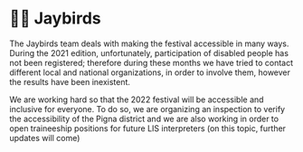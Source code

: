 # 👨🦽 Jaybirds

The Jaybirds team deals with making the festival accessible in many ways. During the 2021 edition, unfortunately, participation of  disabled people has not been registered; therefore during these months we have tried to contact different local and national organizations, in order to involve them, however the results have been inexistent.&#x20;

We are working hard so that the 2022 festival will be accessible and inclusive for everyone. To do so, we are organizing an inspection to verify the accessibility of the Pigna district and we are also working in order to open traineeship positions for future LIS interpreters (on this topic, further updates will come)&#x20;
